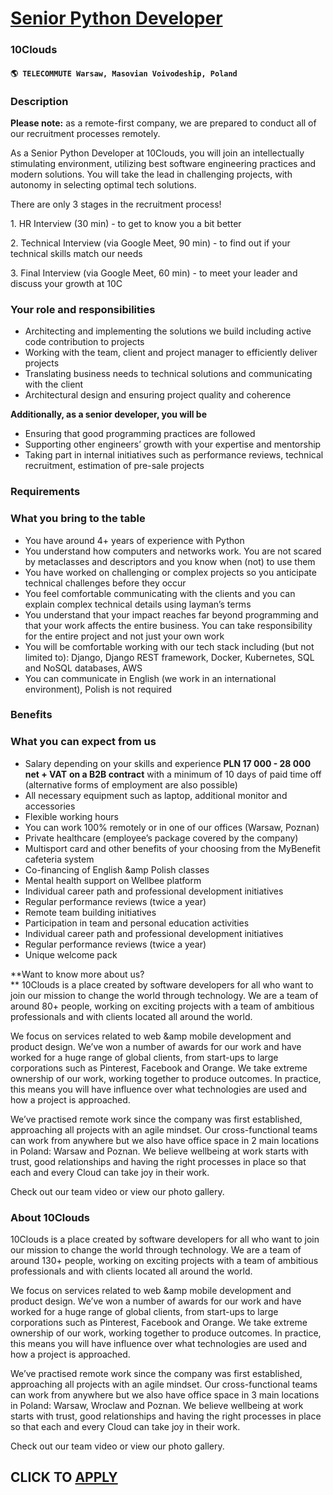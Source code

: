 # [Senior Python Developer](https://www.remotewlb.com/apply/senior-python-developer-58515)  
### 10Clouds  
#### `🌎 TELECOMMUTE Warsaw, Masovian Voivodeship, Poland`  

### **Description**

 **Please note:** as a remote-first company, we are prepared to conduct all of our recruitment processes remotely.

As a Senior Python Developer at 10Clouds, you will join an intellectually stimulating environment, utilizing best software engineering practices and modern solutions. You will take the lead in challenging projects, with autonomy in selecting optimal tech solutions.

There are only 3 stages in the recruitment process!

1\. HR Interview (30 min) - to get to know you a bit better

2\. Technical Interview (via Google Meet, 90 min) - to find out if your technical skills match our needs

3\. Final Interview (via Google Meet, 60 min) - to meet your leader and discuss your growth at 10C

### Your role and responsibilities

  * Architecting and implementing the solutions we build including active code contribution to projects
  * Working with the team, client and project manager to efficiently deliver projects 
  * Translating business needs to technical solutions and communicating with the client
  * Architectural design and ensuring project quality and coherence

**Additionally, as a senior developer, you will be**

  * Ensuring that good programming practices are followed
  * Supporting other engineers’ growth with your expertise and mentorship
  * Taking part in internal initiatives such as performance reviews, technical recruitment, estimation of pre-sale projects

### **Requirements**

### What you bring to the table

  * You have around 4+ years of experience with Python
  * You understand how computers and networks work. You are not scared by metaclasses and descriptors and you know when (not) to use them
  * You have worked on challenging or complex projects so you anticipate technical challenges before they occur
  * You feel comfortable communicating with the clients and you can explain complex technical details using layman’s terms
  * You understand that your impact reaches far beyond programming and that your work affects the entire business. You can take responsibility for the entire project and not just your own work
  * You will be comfortable working with our tech stack including (but not limited to): Django, Django REST framework, Docker, Kubernetes, SQL and NoSQL databases, AWS
  * You can communicate in English (we work in an international environment), Polish is not required

### **Benefits**

### What you can expect from us

  * Salary depending on your skills and experience **PLN 17 000 - 28 000 net + VAT** **on a B2B contract** with a minimum of 10 days of paid time off (alternative forms of employment are also possible)
  * All necessary equipment such as laptop, additional monitor and accessories
  * Flexible working hours
  * You can work 100% remotely or in one of our offices (Warsaw, Poznan)
  * Private healthcare (employee’s package covered by the company)
  * Multisport card and other benefits of your choosing from the MyBenefit cafeteria system 
  * Co-financing of English &amp Polish classes
  * Mental health support on Wellbee platform
  * Individual career path and professional development initiatives
  * Regular performance reviews (twice a year)
  * Remote team building initiatives
  * Participation in team and personal education activities
  * Individual career path and professional development initiatives
  * Regular performance reviews (twice a year)
  * Unique welcome pack 

**Want to know more about us?  
** 10Clouds is a place created by software developers for all who want to join our mission to change the world through technology. We are a team of around 80+ people, working on exciting projects with a team of ambitious professionals and with clients located all around the world.

We focus on services related to web &amp mobile development and product design. We’ve won a number of awards for our work and have worked for a huge range of global clients, from start-ups to large corporations such as Pinterest, Facebook and Orange. We take extreme ownership of our work, working together to produce outcomes. In practice, this means you will have influence over what technologies are used and how a project is approached.

We’ve practised remote work since the company was first established, approaching all projects with an agile mindset. Our cross-functional teams can work from anywhere but we also have office space in 2 main locations in Poland: Warsaw and Poznan. We believe wellbeing at work starts with trust, good relationships and having the right processes in place so that each and every Cloud can take joy in their work.

Check out our team video or view our photo gallery.

###  **About 10Clouds**

10Clouds is a place created by software developers for all who want to join our mission to change the world through technology. We are a team of around 130+ people, working on exciting projects with a team of ambitious professionals and with clients located all around the world.  

We focus on services related to web &amp mobile development and product design. We’ve won a number of awards for our work and have worked for a huge range of global clients, from start-ups to large corporations such as Pinterest, Facebook and Orange. We take extreme ownership of our work, working together to produce outcomes. In practice, this means you will have influence over what technologies are used and how a project is approached.  

We’ve practised remote work since the company was first established, approaching all projects with an agile mindset. Our cross-functional teams can work from anywhere but we also have office space in 3 main locations in Poland: Warsaw, Wroclaw and Poznan. We believe wellbeing at work starts with trust, good relationships and having the right processes in place so that each and every Cloud can take joy in their work.

Check out our team video or view our photo gallery.

  
## CLICK TO [APPLY](https://www.remotewlb.com/apply/senior-python-developer-58515)


